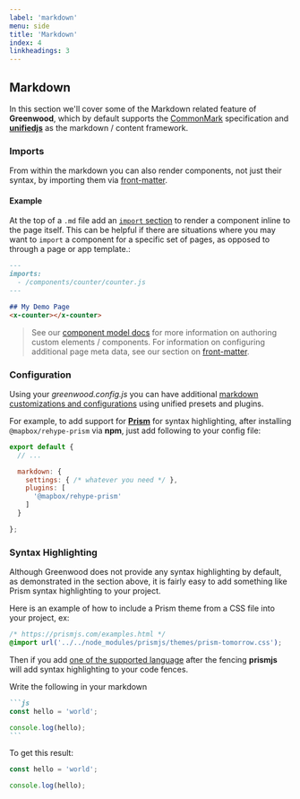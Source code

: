 ```yaml
---
label: 'markdown'
menu: side
title: 'Markdown'
index: 4
linkheadings: 3
---
```


## Markdown
In this section we'll cover some of the Markdown related feature of **Greenwood**, which by default supports the [CommonMark](https://commonmark.org/help/) specification and [**unifiedjs**](https://unifiedjs.com/) as the markdown / content framework.

### Imports
From within the markdown you can also render components, not just their syntax, by importing them via [front-matter](/docs/front-matter).


#### Example
At the top of a `.md` file add an [`import` section](/docs/front-matter/) to render a component inline to the page itself.  This can be helpful if there are situations where you may want to `import` a component for a specific set of pages, as opposed to through a page or app template.:

```md
---
imports:
  - /components/counter/counter.js
---

## My Demo Page
<x-counter></x-counter>
```

> See our [component model docs](/docs/component-model) for more information on authoring custom elements / components.  For information on configuring additional page meta data, see our section on [front-matter](/docs/front-matter/).

### Configuration
Using your _greenwood.config.js_ you can have additional [markdown customizations and configurations](/docs/configuration#markdown) using unified presets and plugins.

For example, to add support for [**Prism**](https://prismjs.com/) for syntax highlighting, after installing `@mapbox/rehype-prism` via **npm**, just add following to your config file:

```js
export default {
  // ...

  markdown: {
    settings: { /* whatever you need */ },
    plugins: [
      '@mapbox/rehype-prism'
    ]
  }

};
```

### Syntax Highlighting

Although Greenwood does not provide any syntax highlighting by default, as demonstrated in the section above, it is fairly easy to add something like Prism syntax highlighting to your project. 


Here is an example of how to include a Prism theme from a CSS file into your project, ex:

```css
/* https://prismjs.com/examples.html */
@import url('../../node_modules/prismjs/themes/prism-tomorrow.css');
```

Then if you add [one of the supported language](https://lucidar.me/en/web-dev/list-of-supported-languages-by-prism/) after the fencing **prismjs** will add syntax highlighting to your code fences.

Write the following in your markdown

````md
```js
const hello = 'world';

console.log(hello);
```
````

To get this result:
```jsx
const hello = 'world';

console.log(hello);
```
